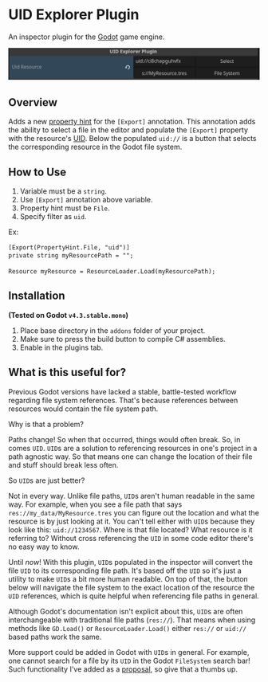 # UID Explorer Plugin

An inspector plugin for the [Godot](https://godotengine.org/) game engine.

<p align="center">
    <img src="images/icon_horizontal.png" alt="Plugin Icon">
</p>

## Overview
Adds a new [property hint](https://docs.godotengine.org/en/stable/tutorials/scripting/c_sharp/c_sharp_exports.html#doc-c-sharp-exports) for the `[Export]` annotation. This annotation adds the ability to select a file in the editor and populate the `[Export]` property with the resource's [UID](https://docs.godotengine.org/en/stable/classes/class_resourceuid.html). Below the populated `uid://` is a button that selects the corresponding resource in the Godot file system. 

## How to Use
1. Variable must be a `string`.
2. Use `[Export]` annotation above variable.
3. Property hint must be `File`.
4. Specify filter as `uid`.

Ex:
```
[Export(PropertyHint.File, "uid")]
private string myResourcePath = "";

Resource myResource = ResourceLoader.Load(myResourcePath);
```

## Installation
**(Tested on Godot `v4.3.stable.mono`)**
1. Place base directory in the `addons` folder of your project.
2. Make sure to press the build button to compile C# assemblies.
3. Enable in the plugins tab.

## What is this useful for?
Previous Godot versions have lacked a stable, battle-tested workflow regarding file system references. That's because references between resources would contain the file system path.

Why is that a problem?

Paths change! So when that occurred, things would often break. So, in comes `UID`. `UID`s are a solution to referencing resources in one's project in a path agnostic way. So that means one can change the location of their file and stuff should break less often.

So `UID`s are just better?

Not in every way. Unlike file paths, `UID`s aren't human readable in the same way. For example, when you see a file path that says `res://my_data/MyResource.tres` you can figure out the location and what the resource is by just looking at it. You can't tell either with `UID`s because they look like this: `uid://1234567`. Where is that file located? What resource is it referring to? Without cross referencing the `UID` in some code editor there's no easy way to know.

Until *now*! With this plugin, `UID`s populated in the inspector will convert the file `UID` to its corresponding file path. It's based off the `UID` so it's just a utility to make `UID`s a bit more human readable. On top of that, the button below will navigate the file system to the exact location of the resource the `UID` references, which is quite helpful when referencing file paths in general.

Although Godot's documentation isn't explicit about this, `UID`s are often interchangeable with traditional file paths (`res://`). That means when using methods like `GD.Load()` or `ResourceLoader.Load()` either `res://` or `uid://` based paths work the same.

More support could be added in Godot with `UID`s in general. For example, one cannot search for a file by its `UID` in the Godot `FileSystem` search bar! Such functionality I've added as a [proposal](https://github.com/godotengine/godot-proposals/issues/10737), so give that a thumbs up.